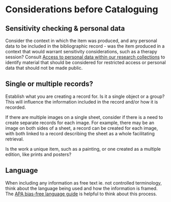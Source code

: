 # Considerations before Cataloguing

## Sensitivity checking & personal data 

Consider the context in which the item was produced, and any personal data to be included in the bibliographic record - was the item produced in a context that would warrant sensitivity considerations, such as a therapy session? Consult [Access to personal data within our research collections](http://wellcomelibrary.org/content/documents/policy-documents/access-to-personal-data.pdf) to identify material that should be considered for restricted access or personal data that should not be made public. 

## Single or multiple records? 

Establish what you are creating a record for. Is it a single object or a group? This will influence the information included in the record and/or how it is recorded. 

If there are multiple images on a single sheet, consider if there is a need to create separate records for each image. For example, there may be an image on both sides of a sheet, a record can be created for each image, with both linked to a record describing the sheet as a whole facilitating retrieval.  

Is the work a unique item, such as a painting, or one created as a multiple edition, like prints and posters? 

## Language 

When including any information as free text ie. not controlled terminology, think about the language being used and how the information is framed. The [APA bias-free language guide](https://apastyle.apa.org/style-grammar-guidelines/bias-free-language) is helpful to think about this process.   


